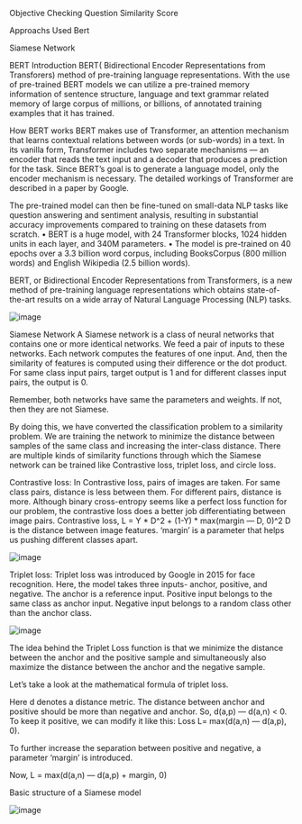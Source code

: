 Objective
Checking Question Similarity Score

Approachs Used
Bert

Siamese Network

BERT Introduction
BERT( Bidirectional Encoder Representations from Transforers) method of pre-training language representations. With the use of pre-trained BERT models we can utilize a pre-trained memory information of sentence structure, language and text grammar related memory of large corpus of millions, or billions, of annotated training examples that it has trained.

How BERT works BERT makes use of Transformer, an attention mechanism that learns contextual relations between words (or sub-words) in a text. In its vanilla form, Transformer includes two separate mechanisms — an encoder that reads the text input and a decoder that produces a prediction for the task. Since BERT’s goal is to generate a language model, only the encoder mechanism is necessary. The detailed workings of Transformer are described in a paper by Google.

The pre-trained model can then be fine-tuned on small-data NLP tasks like question answering and sentiment analysis, resulting in substantial accuracy improvements compared to training on these datasets from scratch. • BERT is a huge model, with 24 Transformer blocks, 1024 hidden units in each layer, and 340M parameters. • The model is pre-trained on 40 epochs over a 3.3 billion word corpus, including BooksCorpus (800 million words) and English Wikipedia (2.5 billion words).

BERT, or Bidirectional Encoder Representations from Transformers, is a new method of pre-training language representations which obtains state-of-the-art results on a wide array of Natural Language Processing (NLP) tasks.

![image](https://github.com/user-attachments/assets/f6d3f9f5-4c8b-4e4c-8f56-f2bafc7d236c)


Siamese Network
A Siamese network is a class of neural networks that contains one or more identical networks. We feed a pair of inputs to these networks. Each network computes the features of one input. And, then the similarity of features is computed using their difference or the dot product. For same class input pairs, target output is 1 and for different classes input pairs, the output is 0.

Remember, both networks have same the parameters and weights. If not, then they are not Siamese.

By doing this, we have converted the classification problem to a similarity problem. We are training the network to minimize the distance between samples of the same class and increasing the inter-class distance. There are multiple kinds of similarity functions through which the Siamese network can be trained like Contrastive loss, triplet loss, and circle loss.

Contrastive loss: In Contrastive loss, pairs of images are taken. For same class pairs, distance is less between them. For different pairs, distance is more. Although binary cross-entropy seems like a perfect loss function for our problem, the contrastive loss does a better job differentiating between image pairs. Contrastive loss, L = Y * D^2 + (1-Y) * max(margin — D, 0)^2 D is the distance between image features. ‘margin’ is a parameter that helps us pushing different classes apart.

![image](https://github.com/user-attachments/assets/f260da0a-0885-46f0-bff4-6b6df9cefd32)



Triplet loss: Triplet loss was introduced by Google in 2015 for face recognition. Here, the model takes three inputs- anchor, positive, and negative. The anchor is a reference input. Positive input belongs to the same class as anchor input. Negative input belongs to a random class other than the anchor class.

![image](https://github.com/user-attachments/assets/85177d51-48f8-4bb9-ac91-56f514784d51)



The idea behind the Triplet Loss function is that we minimize the distance between the anchor and the positive sample and simultaneously also maximize the distance between the anchor and the negative sample.

Let’s take a look at the mathematical formula of triplet loss.

Here d denotes a distance metric. The distance between anchor and positive should be more than negative and anchor. So, d(a,p) — d(a,n) < 0. To keep it positive, we can modify it like this: Loss L= max(d(a,n) — d(a,p), 0).

To further increase the separation between positive and negative, a parameter ‘margin’ is introduced.

Now, L = max(d(a,n) — d(a,p) + margin, 0)

Basic structure of a Siamese model

![image](https://github.com/user-attachments/assets/91137b1e-599b-41ba-b133-854c700a158a)

